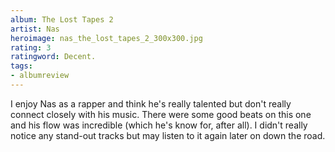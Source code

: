 ```yaml
---
album: The Lost Tapes 2
artist: Nas
heroimage: nas_the_lost_tapes_2_300x300.jpg
rating: 3
ratingword: Decent.
tags:
- albumreview
---
```

I enjoy Nas as a rapper and think he's really talented but don't really connect
closely with his music. There were some good beats on this one and his flow was
incredible (which he's know for, after all). I didn't really notice any
stand-out tracks but may listen to it again later on down the road.
